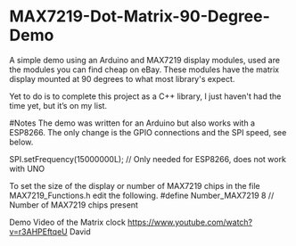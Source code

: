 # MAX7219-Dot-Matrix-90-Degree-Demo
A simple demo using an Arduino and MAX7219 display modules, used are the modules you can find cheap on eBay. These modules have the matrix display mounted at 90 degrees to what most library's expect.

Yet to do is to complete this project as a C++ library, I just haven't had the time yet, but it’s on my list.

#Notes
The demo was written for an Arduino but also works with a ESP8266. The only change is the GPIO connections and the SPI speed, see below.

  SPI.setFrequency(15000000L);    // Only needed for ESP8266, does not work with UNO

To set the size of the display or number of MAX7219 chips in the file MAX7219_Functions.h edit the following.
#define Number_MAX7219 8                         // Number of MAX7219 chips present

Demo Video of the Matrix clock https://www.youtube.com/watch?v=r3AHPEftqeU
David
